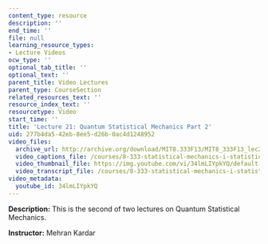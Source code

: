```yaml
---
content_type: resource
description: ''
end_time: ''
file: null
learning_resource_types:
- Lecture Videos
ocw_type: ''
optional_tab_title: ''
optional_text: ''
parent_title: Video Lectures
parent_type: CourseSection
related_resources_text: ''
resource_index_text: ''
resourcetype: Video
start_time: ''
title: 'Lecture 21: Quantum Statistical Mechanics Part 2'
uid: 277b4da5-42eb-8ee5-d26b-0ac4d1248952
video_files:
  archive_url: http://archive.org/download/MIT8.333F13/MIT8_333F13_lec21_300k.mp4
  video_captions_file: /courses/8-333-statistical-mechanics-i-statistical-mechanics-of-particles-fall-2013/10e9328ab4145ad69732b9960c83e95d_34lmLIYpkYQ.vtt
  video_thumbnail_file: https://img.youtube.com/vi/34lmLIYpkYQ/default.jpg
  video_transcript_file: /courses/8-333-statistical-mechanics-i-statistical-mechanics-of-particles-fall-2013/8d8391a5b4d128c30b35fd1a1527df88_34lmLIYpkYQ.pdf
video_metadata:
  youtube_id: 34lmLIYpkYQ
---
```


**Description:** This is the second of two lectures on Quantum Statistical Mechanics.

**Instructor:** Mehran Kardar